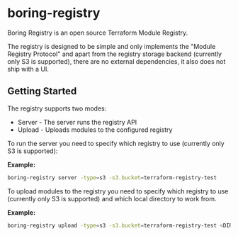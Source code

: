# boring-registry

Boring Registry is an open source Terraform Module Registry.

The registry is designed to be simple and only implements the "Module Registry Protocol" and apart from the registry storage backend (currently only S3 is supported), there are no external dependencies, it also does not ship with a UI.

## Getting Started

The registry supports two modes:
  * Server - The server runs the registry API
  * Upload - Uploads modules to the configured registry

To run the server you need to specify which registry to use (currently only S3 is supported):

**Example:**
```bash
boring-registry server -type=s3 -s3.bucket=terraform-registry-test
```

To upload modules to the registry you need to specify which registry to use (currently only S3 is supported) and which local directory to work from.

**Example:**
```bash
boring-registry upload -type=s3 -s3.bucket=terraform-registry-test <DIR> 
```
